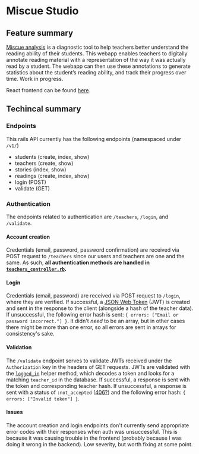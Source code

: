 # Miscue Studio

## Feature summary

[Miscue analysis](https://en.wikipedia.org/wiki/Miscue_analysis) is a diagnostic
tool to help teachers better understand the reading ability of their
students. This webapp enables teachers to digitally annotate reading material
with a representation of the way it was actually read by a student. The webapp
can then use these annotations to generate statistics about the student’s
reading ability, and track their progress over time. Work in progress.

React frontend can be found
[here](https://github.com/idmyn/miscue-studio-frontend).

## Techincal summary

### Endpoints

This rails API currently has the following endpoints (namespaced under `/v1/`)
- students (create, index, show)
- teachers (create, show)
- stories (index, show)
- readings (create, index, show)
- login (POST)
- validate (GET)

### Authentication

The endpoints related to authentication are `/teachers`, `/login`, and
`/validate`. 

#### Account creation
Credentials (email, password, password confirmation) are received via POST
request to `/teachers` since our users and teachers are one and the same. As
such, **all authentication methods are handled in
[`teachers_controller.rb`](https://github.com/idmyn/miscue-studio-backend/blob/master/app/controllers/v1/teachers_controller.rb).**

#### Login
Credentials (email, password) are received via POST request to `/login`, where
they are verified. If successful, a [JSON Web
Token](https://en.wikipedia.org/wiki/JSON_Web_Token) (JWT) is created and sent
in the response to the client (alongside a hash of the teacher data). If
unsuccessful, the following error hash is sent: `{ errors: ["Email or password incorrect."] }`. It didn't _need_ to be an array, but in other cases
there might be more than one error, so all errors are sent in arrays for
consistency's sake.

#### Validation
The `/validate` endpoint serves to validate JWTs received under the
`Authorization` key in the headers of GET requests. JWTs are validated with the
[`logged_in`](https://github.com/idmyn/miscue-studio-backend/blob/b34dc232e5832642d1fed686d6fdaa09f174c39d/app/controllers/application_controller.rb#L26)
helper method, which decodes a token and looks for a matching `teacher_id` in
the database. If successful, a response is sent with the token and corresponding
teacher hash. If unsuccessful, a response is sent with a status of
`:not_accepted`
([406?](https://developer.mozilla.org/en-US/docs/Web/HTTP/Status/406)) and the
following error hash: `{ errors: ["Invalid token"] }`.

#### Issues

The account creation and login endpoints don't currently send appropriate error
codes with their responses when auth was unsuccessful. This is because it was
causing trouble in the frontend (probably because I was doing it wrong in the
backend). Low severity, but worth fixing at some point.
